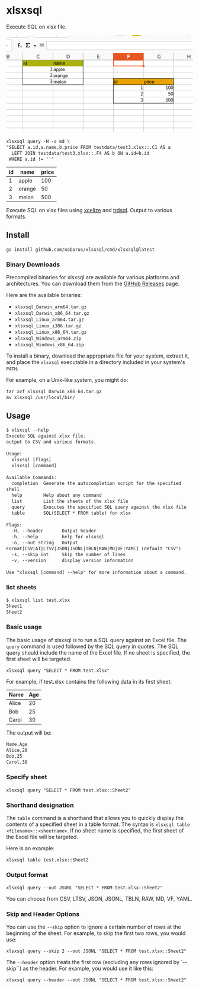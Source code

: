 # xlsxsql

Execute SQL on xlsx file.

![xlsx](docs/xlsx-multi.png)

```console
xlsxsql query -H -o md \
"SELECT a.id,a.name,b.price FROM testdata/test3.xlsx::.C1 AS a 
  LEFT JOIN testdata/test3.xlsx::.F4 AS b ON a.id=b.id 
 WHERE a.id != ''"
```

| id |  name  | price |
|----|--------|-------|
|  1 | apple  |   100 |
|  2 | orange |    50 |
|  3 | melon  |   500 |

Execute SQL on xlsx files using [xcelize](https://github.com/qax-os/excelize) and [trdsql](https://github.com/noborus/trdsql).
Output to various formats.

## Install

```console
go install github.com/noborus/xlsxsql/cmd/xlsxsql@latest
```

### Binary Downloads

Precompiled binaries for xlsxsql are available for various platforms and architectures. You can download them from the [GitHub Releases](https://github.com/noborus/xlsxsql/releases) page.

Here are the available binaries:

- `xlsxsql_Darwin_arm64.tar.gz`
- `xlsxsql_Darwin_x86_64.tar.gz`
- `xlsxsql_Linux_arm64.tar.gz`
- `xlsxsql_Linux_i386.tar.gz`
- `xlsxsql_Linux_x86_64.tar.gz`
- `xlsxsql_Windows_arm64.zip`
- `xlsxsql_Windows_x86_64.zip`

To install a binary, download the appropriate file for your system, extract it, and place the `xlsxsql` executable in a directory included in your system's `PATH`.

For example, on a Unix-like system, you might do:

```console
tar xvf xlsxsql_Darwin_x86_64.tar.gz
mv xlsxsql /usr/local/bin/
```

## Usage

```console
$ xlsxsql --help
Execute SQL against xlsx file.
output to CSV and various formats.

Usage:
  xlsxsql [flags]
  xlsxsql [command]

Available Commands:
  completion  Generate the autocompletion script for the specified shell
  help        Help about any command
  list        List the sheets of the xlsx file
  query       Executes the specified SQL query against the xlsx file
  table       SQL(SELECT * FROM table) for xlsx

Flags:
  -H, --header       Output header
  -h, --help         help for xlsxsql
  -o, --out string   Output Format[CSV|AT|LTSV|JSON|JSONL|TBLN|RAW|MD|VF|YAML] (default "CSV")
  -s, --skip int     Skip the number of lines
  -v, --version      display version information

Use "xlsxsql [command] --help" for more information about a command.
```

### list sheets

```console
$ xlsxsql list test.xlsx
Sheet1
Sheet2
```

### Basic usage

The basic usage of xlsxsql is to run a SQL query against an Excel file.
The `query` command is used followed by the SQL query in quotes.
The SQL query should include the name of the Excel file. If no sheet is specified, the first sheet will be targeted.

```console
xlsxsql query "SELECT * FROM test.xlsx"
```

For example, if test.xlsx contains the following data in its first sheet:

| Name  | Age |
| ----- | --- |
| Alice | 20  |
| Bob   | 25  |
| Carol | 30  |

The output will be:

```csv
Name,Age
Alice,20
Bob,25
Carol,30
```

### Specify sheet

```console
xlsxsql query "SELECT * FROM test.xlsx::Sheet2"
```

### Shorthand designation

The `table` command is a shorthand that allows you to quickly display the contents of a specified sheet in a table format.
The syntax is `xlsxsql table <filename>::<sheetname>`.
If no sheet name is specified, the first sheet of the Excel file will be targeted.

Here is an example:

```console
xlsxsql table test.xlsx::Sheet2
```

### Output format

```console
xlsxsql query --out JSONL "SELECT * FROM test.xlsx::Sheet2"
```

You can choose from CSV, LTSV, JSON, JSONL, TBLN, RAW, MD, VF, YAML.

### Skip and Header Options

You can use the `--skip` option to ignore a certain number of rows at the beginning of the sheet. 
For example, to skip the first two rows, you would use:

```console
xlsxsql query --skip 2 --out JSONL "SELECT * FROM test.xlsx::Sheet2"
```

The `--header` option treats the first row (excluding any rows ignored by `--skip``) as the header.
For example, you would use it like this:

```console
xlsxsql query --header --out JSONL "SELECT * FROM test.xlsx::Sheet2"
```
